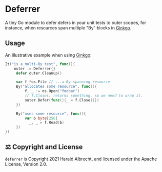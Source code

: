 # Deferrer

A tiny Go module to defer defers in your unit tests to outer scopes, for
instance, when resources span multiple "By" blocks in
[Ginkgo](https://github.com/onsi/ginkgo).

## Usage

An illustrative example when using [Ginkgo](https://github.com/onsi/ginkgo):

```go
It("is a multi-By test", func(){
    outer := Deferrer{}
     defer outer.Cleanup()

     var f *os.File // ...a By-spanning resource
     By("allocates some resource", func(){
         f, _ := os.Open("foobar")
         // f.Close() returns something, so we need to wrap it.
         outer.Defer(func(){_ = f.Close()})
     })

     By("uses some resource", func(){
         var b byte[256]
           _, _ = f.Read(b)
     })
})
```

## ⚖️ Copyright and License

`deferrer` is Copyright 2021 Harald Albrecht, and licensed under the Apache
License, Version 2.0.
